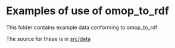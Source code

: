 # Examples of use of omop_to_rdf

This folder contains example data conforming to omop_to_rdf

The source for these is in [src/data](../src/data/examples)